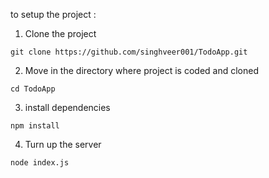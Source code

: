to setup the project :

1. Clone the project 

```
git clone https://github.com/singhveer001/TodoApp.git
```

2. Move in the directory where project is coded and cloned

```
cd TodoApp  
```

3. install dependencies

```
npm install
```

4. Turn up the server

```
node index.js
```
